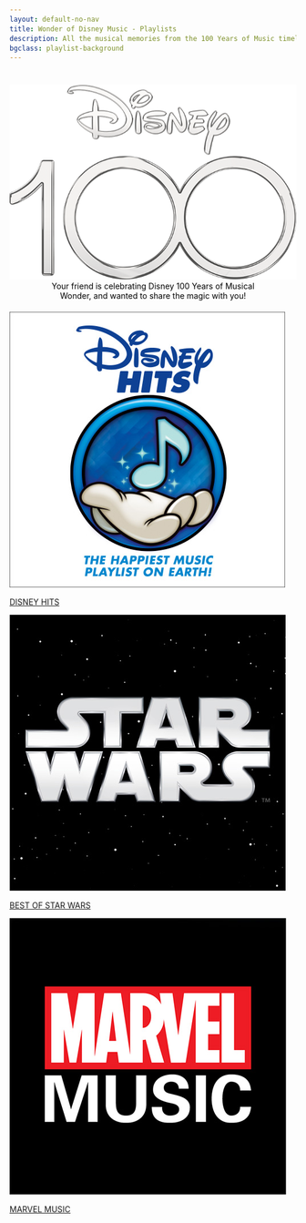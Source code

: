```yaml
---
layout: default-no-nav
title: Wonder of Disney Music - Playlists
description: All the musical memories from the 100 Years of Music timeline, curated just for you!
bgclass: playlist-background
---
```

<div style="margin-top:40px;" class="hide-tall"></div>
<section class="prizes">
    <img class="header-image" src="/assets/images/disney-100-logo.png">
    <p style="color:black; text-align:center; width: 75%;margin:auto;margin-bottom:20px;">Your friend is celebrating Disney 100 Years of Musical Wonder, and wanted to share the magic with you!</p>
    <div class="prizes-wrapper plist">
        <div class="playlists">
                <a href="https://disneymusic.lnk.to/disneyhitsD1" target="_blank">
                    <div class="playlist">
                        <div><img src="/assets/images/playlist3.jpg"></div>
                        <p>DISNEY HITS</p>
                    </div>
                </a>
            <a href="https://disneymusic.lnk.to/BestofStarWarsD1" target="_blank">
                <div class="playlist">
                    <div><img src="/assets/images/playlist2.jpg"></div>
                    <p>BEST OF STAR WARS</p>
                </div>
            </a>
            <a href="https://marvelmusic.lnk.to/MarvelMusicPlaylistD1" target="_blank">
                <div class="playlist">
                    <div><img src="/assets/images/playlist1.jpg"></div>
                    <p>MARVEL MUSIC</p>
                </div>
            </a>
        </div>
    </div>
</section>
<div style="height:100px;"></div>


